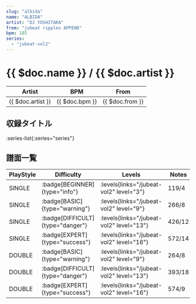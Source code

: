 ```yaml
---
slug: "albida"
name: "ALBIDA"
artist: "DJ YOSHITAKA"
from: "jubeat ripples APPEND"
bpm: 185
series:
  - "jubeat-vol2"
---
```


# {{ $doc.name }} / {{ $doc.artist }}

|Artist|BPM|From|
|------|---|----|
|{{ $doc.artist }}|{{ $doc.bpm }}|{{ $doc.from }}|

## 収録タイトル

:series-list{:series="series"}

## 譜面一覧

|PlayStyle|Difficulty|Levels|Notes|Movie|
|---------|----------|------|-----|-----|
|SINGLE| :badge[BEGINNER]{type="info"}| :levels{links="/jubeat-vol2" level="3"}|119/4||
|SINGLE| :badge[BASIC]{type="warning"}| :levels{links="/jubeat-vol2" level="9"}|266/8||
|SINGLE| :badge[DIFFICULT]{type="danger"}| :levels{links="/jubeat-vol2" level="13"}|426/12||
|SINGLE| :badge[EXPERT]{type="success"}| :levels{links="/jubeat-vol2" level="16"}|572/14||
|DOUBLE| :badge[BASIC]{type="warning"}| :levels{links="/jubeat-vol2" level="9"}|264/8||
|DOUBLE| :badge[DIFFICULT]{type="danger"}| :levels{links="/jubeat-vol2" level="13"}|393/18||
|DOUBLE| :badge[EXPERT]{type="success"}| :levels{links="/jubeat-vol2" level="16"}|574/9||
